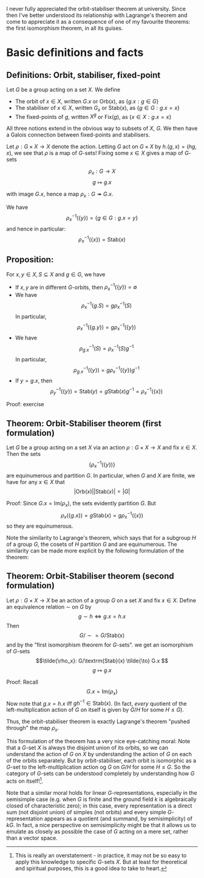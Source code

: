 I never fully appreciated the orbit-stabiliser theorem at university. Since then I've better understood its relationship with Lagrange's theorem and come to appreciate it as a consequence of one of my favourite theorems: the first isomorphism theorem, in all its guises.

# Basic definitions and facts

## Definitions: Orbit, stabiliser, fixed-point
Let $G$ be a group acting on a set $X$. We define
 - The orbit of $x \in X$, written $G.x$ or $\textrm{Orb}(x)$, as $\{g.x: g\in G\}$
 - The stabiliser of $x \in X$, written $G_x$ or $\textrm{Stab}(x)$, as $\{g \in G: g.x=x\}$
 - The fixed-points of $g$, written $X^g$ or $\textrm{Fix}(g)$, as $\{x\in X: g.x=x\}$

All three notions extend in the obvious way to subsets of $X$, $G$. We then have a Galois connection between fixed-points and stabilisers. 

Let $\rho: G\times X \to X$ denote the action. Letting $G$ act on $G\times X$ by $h.(g,x) = (hg,x)$, we see that $\rho$ is a map of $G$-sets! Fixing some $x\in X$ gives a map of $G$-sets

$$ \rho_x: G \to X $$
$$g \mapsto g.x $$

with image $G.x$, hence a map $\rho_x: G \twoheadrightarrow G.x$.

We have 
$$\rho_x^{-1}(\{y\}) = \{g\in G: g.x=y\}$$
and hence in particular:
$$\rho_x^{-1}(\{x\}) = \textrm{Stab}(x)$$

## Proposition:
For $x,y \in X, S \subseteq X$ and $g \in G$, we have 
- If $x,y$ are in different $G$-orbits, then $\rho_x^{-1}(\{y\}) = \emptyset$
- We have 
 $$\rho_x^{-1}(g.S)=g\rho_x^{-1}(S) $$ 
 In particular, 
 $$\rho_x^{-1}(\{g.y\})=g\rho_x^{-1}(\{y\})$$
- We have 
 $$\rho_{g.x}^{-1}(S)=\rho_x^{-1}(S)g^{-1} $$ 
 In particular, 
 $$\rho_{g.x}^{-1}(\{y\})=g\rho_x^{-1}(\{y\})g^{-1}$$
- If $y = g.x$, then 
 $$\rho_y^{-1}(\{y\}) = \textrm{Stab}(y) = g\textrm{Stab}(x)g^{-1} = \rho_x^{-1}(\{x\}) $$

Proof: exercise

## Theorem: Orbit-Stabiliser theorem (first formulation)
Let $G$ be a group acting on a set $X$ via an action $\rho: G\times X \to X$ and fix $x\in X$. Then the sets 
$$\{\rho_x^{-1}(\{y\})\} $$ 
are equinumerous and partition $G$.
In particular, when $G$ and $X$ are finite, we have for any $x\in X$ that 
$$|\textrm{Orb}(x)| |\textrm{Stab}(x)| =|G| $$

Proof: 
Since $G.x = \textrm{Im}(\rho_x)$, the sets evidently partition $G$. But 
$$\rho_x(\{g.x\})=g\textrm{Stab}(x) = g\rho_x^{-1}(\{x\}) $$ 
so they are equinumerous.

Note the similarity to Lagrange's theorem, which says that for a subgroup $H$ of a group $G$, the cosets of $H$ partition $G$ and are equinumerous. The similarity can be made more explicit by the following formulation of the theorem:

## Theorem: Orbit-Stabiliser theorem (second formulation)
Let $\rho :G\times X\to X$ be an action of a group $G$ on a set $X$ and fix $x\in X$. Define an equivalence relation $\sim$ on $G$ by 
$$g\sim h \Leftrightarrow g.x = h.x $$
Then 
$$G/\sim = G/\textrm{Stab(x)} $$
 and by the "first isomorphism theorem for $G$-sets". we get an isomorphism of $G$-sets
$$\tilde{\rho_x}: G/\textrm{Stab}(x) \tilde{\to} G.x $$ 
$$g\mapsto g.x $$

Proof: Recall 
$$G.x = \textrm{Im}(\rho_x) $$
Now note that $g.x = h.x$ iff $gh^{-1}\in \textrm{Stab}(x)$. (In fact, *every* quotient of the left-multiplication action of $G$ on itself is given by $G/H$ for some $H\leq G$).

Thus, the orbit-stabiliser theorem is exactly Lagrange's theorem "pushed through" the map $\rho_x$.

This formulation of the theorem has a very nice eye-catching moral: Note that a $G$-set $X$ is always the disjoint union of its orbits, so we can understand the action of $G$ on $X$ by understanding the action of $G$ on each of the orbits separately. But by orbit-stabiliser, each orbit is isomorphic as a $G$-set to the left-multiplication action og $G$ on $G/H$ for some $H\leq G$. So the category of $G$-sets can be understood completely by understanding how $G$ acts on itself![^overstatement].

Note that a similar moral holds for linear $G$-representations, especially in the semisimple case (e.g. when $G$ is finite and the ground field $k$ is algebraically closed of characteristic zero); in this case, every representation is a direct sum (not disjoint union) of simples (not orbits) and every simple $G$-representation appears as a quotient (and summand, by semisimplicity) of $kG$. In fact, a nice perspective on semisimplicity might be that it allows us to emulate as closely as possible the case of $G$ acting on a mere set, rather than a vector space.

[^overstatement]: This is really an overstatement - in practice, it may not be so easy to apply this knowledge to specific $G$-sets $X$. But at least for theoretical and spiritual purposes, this is a good idea to take to heart.